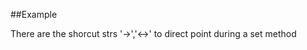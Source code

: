 
<!---
FrozenIsBool True
-->

##Example

There are the shorcut strs '->','<->' to direct point during a set method